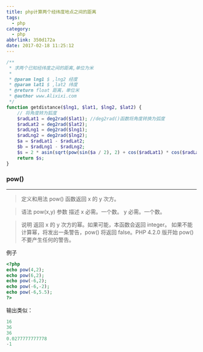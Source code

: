 ```yaml
---
title: php计算两个经纬度地点之间的距离
tags:
  - php
category:
  - php
abbrlink: 350d172a
date: 2017-02-18 11:25:12
---
```

```php
/**
 * 求两个已知经纬度之间的距离,单位为米
 * 
 * @param lng1 $ ,lng2 经度
 * @param lat1 $ ,lat2 纬度
 * @return float 距离，单位米
 * @author www.Alixixi.com 
 */
function getdistance($lng1, $lat1, $lng2, $lat2) {
    // 将角度转为狐度
    $radLat1 = deg2rad($lat1); //deg2rad()函数将角度转换为弧度
    $radLat2 = deg2rad($lat2);
    $radLng1 = deg2rad($lng1);
    $radLng2 = deg2rad($lng2);
    $a = $radLat1 - $radLat2;
    $b = $radLng1 - $radLng2;
    $s = 2 * asin(sqrt(pow(sin($a / 2), 2) + cos($radLat1) * cos($radLat2) * pow(sin($b / 2), 2))) * 6378.137 * 1000;
    return $s;
} 

```
<!--more-->
### pow()
***
>定义和用法
pow() 函数返回 x 的 y 次方。

>语法
	pow(x,y)
	参数	描述
	x	必需。一个数。
	y	必需。一个数。

>说明
返回 x 的 y 次方的幂。如果可能，本函数会返回 integer。
如果不能计算幂，将发出一条警告，pow() 将返回 false。PHP 4.2.0 版开始 pow() 不要产生任何的警告。

例子
```php
<?php
echo pow(4,2);
echo pow(6,2);
echo pow(-6,2);
echo pow(-6,-2);
echo pow(-6,5.5);
?>
```
输出类似：
```php
16
36
36
0.0277777777778
-1
```